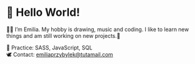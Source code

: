  <h1>👋 Hello World! </h1>
  <p>👩‍💻 I’m Emilia. My hobby is drawing, music and coding. I like to learn new things and am still working on new projects.💎</p>
  
      
 📘 Practice: SASS, JavaScript, SQL<br>
 🕊 Contact: emiliaprzybylek@tutamail.com<br>
 
<!---
EmiliaPrzybylek/EmiliaPrzybylek is a ✨ special ✨ repository because its `README.md` (this file) appears on your GitHub profile.
You can click the Preview link to take a look at your changes.
--->
